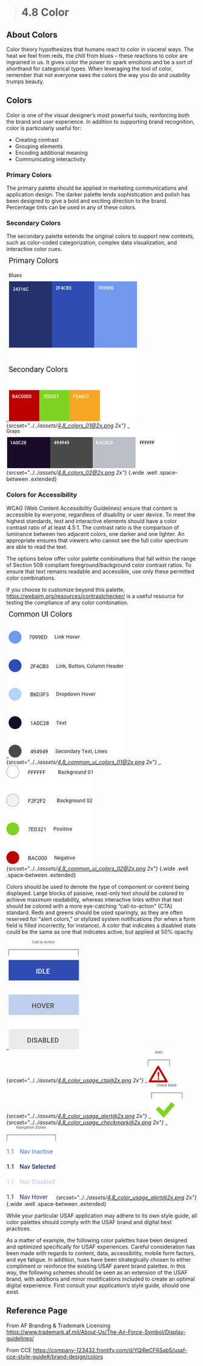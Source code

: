 > # **4.8** Color

## About Colors

Color theory hypothesizes that humans react to color in visceral ways. The heat we feel from reds, the chill from blues – these reactions to color are ingrained in us. It gives color the power to spark emotions and be a sort of shorthand for categorical types. When leveraging the tool of color, remember that not everyone sees the colors the way you do and usability trumps beauty. 

## Colors

Color is one of the visual designer’s most powerful tools, reinforcing both the brand and user experience. In addition to supporting brand recognition, color is particularly useful for:

- Creating contrast 
- Grouping elements 
- Encoding additional meaning 
- Communicating interactivity 

### Primary Colors

The primary palette should be applied in marketing communications and application design. The darker palette lends sophistication and polish has been designed to give a bold and exciting direction to the brand. Percentage tints can be used in any of these colors.

### Secondary Colors

The secondary palette extends the original colors to support new contexts, such as color-coded categorization, complex data visualization, and interactive color cues.

_![4.8 Colors](../_assets/4.8_colors_01.png){srcset="../../_assets/4.8_colors_01@2x.png 2x"}_
_![4.8 Colors](../_assets/4.8_colors_02.png){srcset="../../_assets/4.8_colors_02@2x.png 2x"}_
{.wide .well .space-between .extended}

### Colors for Accessibility 

WCAG (Web Content Accessibility Guidelines) ensure that content is accessible by everyone, regardless of disability or user device. To meet the highest standards, text and interactive elements should have a color contrast ratio of at least 4.5:1. The contrast ratio is the comparison of luminance between two adjacent colors, one darker and one lighter. An appropriate ensures that viewers who cannot see the full color spectrum are able to read the text. 

The options below offer color palette combinations that fall within the range of Section 508 compliant foreground/background color contrast ratios. To ensure that text remains readable and accessible, use only these permitted color combinations. 

If you choose to customize beyond this palette, https://webaim.org/resources/contrastchecker/ is a useful resource for testing the compliance of any color combination. 

_![4.8 Common Colors](../_assets/4.8_common_ui_colors_01.png){srcset="../../_assets/4.8_common_ui_colors_01@2x.png 2x"}_
_![4.8 Common Colors](../_assets/4.8_common_ui_colors_02.png){srcset="../../_assets/4.8_common_ui_colors_02@2x.png 2x"}_
{.wide .well .space-between .extended}

Colors should be used to denote the type of component or content being displayed. Large blocks of passive, read-only text should be colored to achieve maximum readability, whereas interactive links within that text should be colored with a more eye-catching “call-to-action" (CTA) standard. Reds and greens should be used sparingly, as they are often reserved for “alert colors,” or stylized system notifications (for when a form field is filled incorrectly, for instance). A color that indicates a disabled state could be the same as one that indicates active, but applied at 50% opacity. 

_![4.8 Color Usage](../_assets/4.8_color_usage_cta.png){srcset="../../_assets/4.8_color_usage_cta@2x.png 2x"}_
_![4.8 Color Usage](../_assets/4.8_color_usage_alert.png){srcset="../../_assets/4.8_color_usage_alert@2x.png 2x"}_
_![4.8 Color Usage](../_assets/4.8_color_usage_checkmark.png){srcset="../../_assets/4.8_color_usage_checkmark@2x.png 2x"}_
_![4.8 Color Usage](../_assets/4.8_color_usage_navigation.png){srcset="../../_assets/4.8_color_usage_alert@2x.png 2x"}_
{.wide .well .space-between .extended}

While your particular USAF application may adhere to its own style guide, all color palettes should comply with the USAF brand and digital best practices. 

As a matter of example, the following color palettes have been designed and optimized specifically for USAF experiences. Careful consideration has been made with regards to content, data, accessibility, mobile form factors, and eye fatigue. In addition, hues have been strategically chosen to either compliment or reinforce the existing USAF parent brand palettes. In this way, the following schemes should be seen as an extension of the USAF brand, with additions and minor modifications included to create an optimal digital experience. First consult your application’s style guide, should one exist. 


## Reference Page

From AF Branding & Trademark Licensing
https://www.trademark.af.mil/About-Us/The-Air-Force-Symbol/Display-guidelines/
 
From CCE
https://company-123432.frontify.com/d/YQiReCF6Sab5/usaf-cce-style-guide#/brand-design/colors
 
